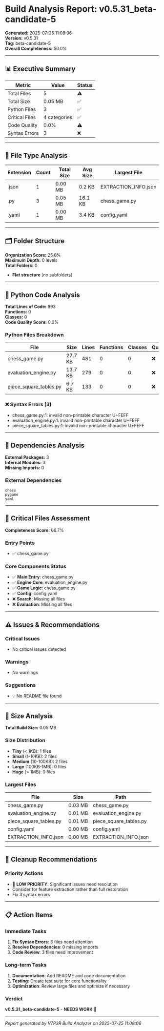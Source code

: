 # Build Analysis Report: v0.5.31_beta-candidate-5

**Generated:** 2025-07-25 11:08:06  
**Version:** v0.5.31  
**Tag:** beta-candidate-5  
**Overall Completeness:** 50.0%

---

## 📊 Executive Summary

| Metric | Value | Status |
|--------|-------|--------|
| Total Files | 5 | ⚠️ |
| Total Size | 0.05 MB | ✅ |
| Python Files | 3 | ✅ |
| Critical Files | 4 categories | ✅ |
| Code Quality | 0.0% | ⚠️ |
| Syntax Errors | 3 | ❌ |

---

## 📁 File Type Analysis

| Extension | Count | Total Size | Avg Size | Largest File |
|-----------|-------|------------|----------|--------------|
| .json | 1 | 0.00 MB | 0.2 KB | EXTRACTION_INFO.json |
| .py | 3 | 0.05 MB | 16.1 KB | chess_game.py |
| .yaml | 1 | 0.00 MB | 3.4 KB | config.yaml |


---

## 🗂️ Folder Structure

**Organization Score:** 25.0%  
**Maximum Depth:** 0 levels  
**Total Folders:** 0

- **Flat structure** (no subfolders)


---

## 🐍 Python Code Analysis

**Total Lines of Code:** 893  
**Functions:** 0  
**Classes:** 0  
**Code Quality Score:** 0.0%

### Python Files Breakdown
| File | Size | Lines | Functions | Classes | Quality |
|------|------|-------|-----------|---------|---------|
| chess_game.py | 27.7 KB | 481 | 0 | 0 | ❌ |
| evaluation_engine.py | 13.7 KB | 279 | 0 | 0 | ❌ |
| piece_square_tables.py | 6.7 KB | 133 | 0 | 0 | ❌ |

### ❌ Syntax Errors (3)
- chess_game.py:1: invalid non-printable character U+FEFF
- evaluation_engine.py:1: invalid non-printable character U+FEFF
- piece_square_tables.py:1: invalid non-printable character U+FEFF


---

## 🔗 Dependencies Analysis

**External Packages:** 3  
**Internal Modules:** 3  
**Missing Imports:** 0

### External Dependencies
```
chess
pygame
yaml
```


---

## 🎯 Critical Files Assessment

**Completeness Score:** 66.7%

### Entry Points
- ✅ chess_game.py

### Core Components Status
- ✅ **Main Entry**: chess_game.py
- ✅ **Engine Core**: evaluation_engine.py
- ✅ **Game Logic**: chess_game.py
- ✅ **Config**: config.yaml
- ❌ **Search**: Missing all files
- ❌ **Evaluation**: Missing all files


---

## ⚠️ Issues & Recommendations

### Critical Issues
- No critical issues detected

### Warnings
- No warnings

### Suggestions
- 💡 No README file found


---

## 📏 Size Analysis

**Total Build Size:** 0.05 MB

### Size Distribution
- **Tiny** (< 1KB): 1 files
- **Small** (1-10KB): 2 files  
- **Medium** (10-100KB): 2 files
- **Large** (100KB-1MB): 0 files
- **Huge** (> 1MB): 0 files

### Largest Files
| File | Size | Path |
|------|------|------|
| chess_game.py | 0.03 MB | chess_game.py |
| evaluation_engine.py | 0.01 MB | evaluation_engine.py |
| piece_square_tables.py | 0.01 MB | piece_square_tables.py |
| config.yaml | 0.00 MB | config.yaml |
| EXTRACTION_INFO.json | 0.00 MB | EXTRACTION_INFO.json |


---

## 🧹 Cleanup Recommendations

### Priority Actions
- 🔧 **LOW PRIORITY**: Significant issues need resolution
- Consider for feature extraction rather than full restoration
- Fix 3 syntax errors


---

## 📋 Action Items

### Immediate Tasks
1. **Fix Syntax Errors**: 3 files need attention
2. **Resolve Dependencies**: 0 missing imports
3. **Code Review**: 3 files need improvement

### Long-term Tasks  
1. **Documentation**: Add README and code documentation
2. **Testing**: Create test suite for core functionality
3. **Optimization**: Review large files and optimize if necessary

### Verdict
**v0.5.31_beta-candidate-5** - **NEEDS WORK** 🔧

---
*Report generated by V7P3R Build Analyzer on 2025-07-25 11:08:06*
